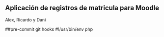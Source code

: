 ## Aplicación de registros de matricula para Moodle
Alex, Ricardo y Dani

##pre-commit git hooks
#!/usr/bin/env php
<?php

echo "Running tests.. " . PHP_EOL;

exec('vendor/bin/phpunit tests/ --testdox', $output, $returnCode);

if ($returnCode !== 0) {
    foreach ($output as $s) {
        echo $s . PHP_EOL;
    }
    echo PHP_EOL . "Aborting commit.." . PHP_EOL;
    exit(1);
}

foreach ($output as $s) {
    echo $s . PHP_EOL;
}
exit(0);
